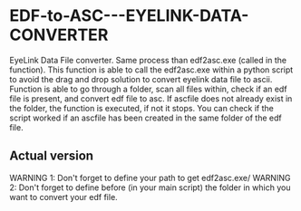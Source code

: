 # EDF-to-ASC---EYELINK-DATA-CONVERTER
EyeLink Data File converter. Same process than edf2asc.exe (called in the function).
This function is able to call the edf2asc.exe within a python script to avoid the drag and drop solution to convert eyelink data file to ascii.
Function is able to go through a folder, scan all files within, check if an edf file is present, and convert edf file to asc.
If ascfile does not already exist in the folder, the function is executed, if not it stops.
You can check if the script worked if an ascfile has been created in the same folder of the edf file.
## Actual version
WARNING 1: Don't forget to define your path to get edf2asc.exe/
WARNING 2: Don't forget to define before (in your main script) the folder in which you want to convert your edf file.
